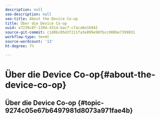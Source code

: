 ```yaml
---
description: null
seo-description: null
seo-title: About the Device Co-op
title: Über die Device Co-op
uuid: e7239c8f-139d-4314-bac7-cfaca6e1b942
source-git-commit: c1d0bc05d3f211fa3e899e98fbcc908be7399031
workflow-type: tm+mt
source-wordcount: '13'
ht-degree: 7%

---
```



# Über die Device Co-op{#about-the-device-co-op}

## Über die Device Co-op {#topic-9274c05e67b6497981d8073a971fae4b}


